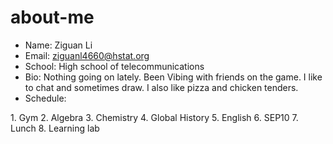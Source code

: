 # about-me

- Name: Ziguan Li
- Email: ziguanl4660@hstat.org
- School: High school of telecommunications
- Bio: Nothing going on lately. Been Vibing with friends on the game. I like to chat and sometimes draw. I also like pizza and chicken tenders.
- Schedule: 
<ls>
1. Gym
2. Algebra
3. Chemistry
4. Global History
5. English 
6. SEP10
7. Lunch
8. Learning lab
</ls>
